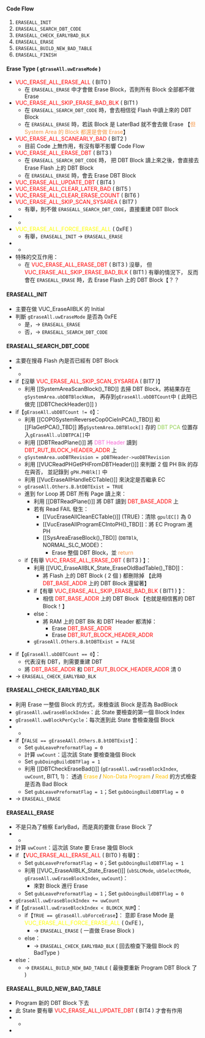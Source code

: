 #### Code Flow
1. `ERASEALL_INIT`
2. `ERASEALL_SEARCH_DBT_CODE`
3. `ERASEALL_CHECK_EARLYBAD_BLK`
4. `ERASEALL_ERASE`
5. `ERASEALL_BUILD_NEW_BAD_TABLE`
6. `ERASEALL_FINISH`
#### Erase Type ( `gEraseAll.uwEraseMode` )
- <font color="#ff0000">VUC_ERASE_ALL_ERASE_ALL</font> ( BIT0 )
	- 在 `ERASEALL_ERASE` 中才會做 Erase Block，否則所有 Block 全部都不做 Erase
- <font color="#ff0000">VUC_ERASE_ALL_SKIP_ERASE_BAD_BLK</font> ( BIT1 )
	- 在 `ERASEALL_SEARCH_DBT_CODE` 時，會去相信從 Flash 中讀上來的 DBT Block
	- 在 `ERASEALL_ERASE` 時，若該 Block 是 LaterBad 就不會去做 Erase
		  【<font color="#f79646">但 System Area 的 Block 都還是會做 Erase</font>】
- <font color="#ff0000">VUC_ERASE_ALL_SCANEARLY_BAD</font> ( BIT2 )
	- 目前 Code 上無作用，有沒有舉不影響 Code Flow
- <font color="#ff0000">VUC_ERASE_ALL_ERASE_DBT</font> ( BIT3 )
	- 在 `ERASEALL_SEARCH_DBT_CODE` 時，
		  把 DBT Block 讀上來之後，會直接去 Erase Flash 上的 DBT Block
	- 在 `ERASEALL_ERASE` 時，會去 Erase DBT Block
- <font color="#ff0000">VUC_ERASE_ALL_UPDATE_DBT</font> ( BIT4 )
- <font color="#ff0000">VUC_ERASE_ALL_CLEAR_LATER_BAD</font> ( BIT5 )
- <font color="#ff0000">VUC_ERASE_ALL_CLEAR_ERASE_COUNT</font> ( BIT6 )
- <font color="#ff0000">VUC_ERASE_ALL_SKIP_SCAN_SYSAREA</font> ( BIT7 )
	- 有舉，則不做 `ERASEALL_SEARCH_DBT_CODE`，直接重建 DBT Block
- -
- <font color="#ffff00">VUC_ERASE_ALL_FORCE_ERASE_ALL</font> ( 0xFE )
	- 有舉，`ERASEALL_INIT` -> `ERASEALL_ERASE`
- -
- 特殊的交互作用：
	- 在 <font color="#ff0000">VUC_ERASE_ALL_ERASE_DBT</font> ( BIT3 ) 沒舉，
		  但 <font color="#ff0000">VUC_ERASE_ALL_SKIP_ERASE_BAD_BLK</font> ( BIT1 ) 有舉的情況下，
		  反而會在 `ERASEALL_ERASE` 時，去 Erase Flash 上的 DBT Block【？？
#### ERASEALL_INIT
* 主要在做 VUC_EraseAllBLK 的 Initial
* 判斷 `gEraseAll.uwEraseMode` 是否為 0xFE
	* 是，-> `ERASEALL_ERASE`
	* 否，-> `ERASEALL_SEARCH_DBT_CODE`
#### ERASEALL_SEARCH_DBT_CODE
* 主要在搜尋 Flash 內是否已經有 DBT Block
* -
* if【沒舉 <font color="#ff0000">VUC_ERASE_ALL_SKIP_SCAN_SYSAREA</font> ( BIT7 )】
	* 利用 [[SystemAreaScanBlock()_TBD]] 去掃 DBT Block，將結果存在`gSystemArea.ubDBTBlockNum`，
		  再存到`gEraseAll.ubDBTCount`中 ( 此時已做完 [[DBTCheckHeader()]] )
* if【`gEraseAll.ubDBTCount != 0`】：
	* 利用 [[COP0SystemReverseCop0CieInPCA()_TBD]] 和 [[FlaGetPCA()_TBD]] 將`gSystemArea.DBTBlock[]` 存的 <font color="#92d050">DBT PCA </font>位置存入`gEraseAll.ulDBTPCA[]`中
	* 利用 [[DBTReadPlane()]] 將 <font color="#f666d4">DBT Header</font> 讀到 <font color="#ff0000">DBT_RUT_BLOCK_HEADER_ADDR</font> 上
	* `gSystemArea.uoDBTRevision = pDBTHeader->uoDBTRevision`
	* 利用 [[VUCReadPHGetPHFromDBTHeader()]] 來判斷 2 個 PH Blk 的存在與否，
		  並記錄到 `gPH.PHBlk[]` 中
	- 利用 [[VucEraseAllHandleECTable()]] 來決定是否繼承 EC
	- `gEraseAll.Others.B.btDBTExist = TRUE`
	- 進到 for Loop 將 DBT 所有 Page 讀上來：
		- 利用 [[DBTReadPlane()]] 將 DBT 讀到 <font color="#ff0000">DBT_BASE_ADDR</font> 上
		- 若有 Read FAIL 發生：
			- [[VucEraseAllCleanECTable()]] (TRUE)：清除 `gpulEC[]` 為 0
			- [[VucEraseAllProgramECIntoPH()_TBD]]：將 EC Program 進 PH
			- [[SysAreaEraseBlock()_TBD]] (`DBTBlk`, NORMAL_SLC_MODE)：
				- Erase 整個 DBT Block，並 <font color="#f79646">return</font>
	- if【有舉 <font color="#ff0000">VUC_ERASE_ALL_ERASE_DBT</font> ( BIT3 ) 】：
		- 利用 [[VUC_EraseAllBLK_State_EraseOldBadTable()_TBD]]：
			- 將 Flash 上的 DBT Block ( 2 個 ) 都刪除掉
				  【此時 <font color="#ff0000">DBT_BASE_ADDR</font> 上的 DBT Block 還留著】
		- if【有舉 <font color="#ff0000">VUC_ERASE_ALL_SKIP_ERASE_BAD_BLK</font> ( BIT1 ) 】：
			- 相信 <font color="#ff0000">DBT_BASE_ADDR</font> 上的 DBT Block
				  【也就是相信舊的 DBT Block！】
		- else：
			- 將 RAM 上的 DBT Blk 和 DBT Header 都清掉：
				- Erase <font color="#ff0000">DBT_BASE_ADDR</font> 
				- Erase <font color="#ff0000">DBT_RUT_BLOCK_HEADER_ADDR</font> 
		- `gEraseAll.Others.B.btDBTExist = FALSE`
- if【`gEraseAll.ubDBTCount == 0`】：
	- 代表沒有 DBT，則需要重建 DBT
	- 將 <font color="#ff0000">DBT_BASE_ADDR</font> 和 <font color="#ff0000">DBT_RUT_BLOCK_HEADER_ADDR</font> 清 0 
- -> `ERASEALL_CHECK_EARLYBAD_BLK`
#### ERASEALL_CHECK_EARLYBAD_BLK
- 利用 Erase 一整個 Block 的方式，來檢查該 Block 是否為 BadBlock
- `gEraseAll.uwEraseBlockIndex`：此 State 要檢查的第一個 Block Index
- `gEraseAll.uwBlockPerCycle`：每次進到此 State 會檢查幾個 Block
- -
- if【`FALSE == gEraseAAll.Others.B.btDBTExist`】：
	- Set `gubLeavePreformatFlag = 0`
	- 計算 `uwCount`：這次該 State 要檢查幾個 Block
	- Set `gubDoingBuildDBTFlag = 1`
	- 利用 [[DBTCheckEraseBad()]] (`gEraseAll.uwEraseBlockIndex`, `uwCount`, BIT1, 1)：
		  透過 <font color="#ffc000">Erase</font> / <font color="#ffc000">Non-Data Program</font> / <font color="#ffc000">Read</font> 的方式檢查是否為 Bad Block
	- Set `gubLeavePreformatFlag = 1`；Set `gubDoingBuildDBTFlag = 0`
- -> `ERASEALL_ERASE`
#### ERASEALL_ERASE
- 不是只為了檢察 EarlyBad，而是真的要做 Erase Block 了
- -
- 計算 `uwCount`：這次該 State 要 Erase 幾個 Block
- if 【<font color="#ff0000">VUC_ERASE_ALL_ERASE_ALL</font> ( BIT0 ) 有舉】：
	- Set `gubLeavePreformatFlag = 0`；Set `gubDoingBuildDBTFlag = 1`
	- 利用 [[VUC_EraseAllBLK_State_Erase()]] 
		  (`ubSLCMode`, `ubSelectMode`, `gEraseAll.uwEraseBlockIndex`, `uwCount`)：
		- 來對 Block 進行 Erase
	- Set `gubLeavePreformatFlag = 1`；Set `gubDoingBuildDBTFlag = 0`
- `gEraseAll.uwEraseBlockIndex += uwCount`
- if【`gEraseAll.uwEraseBlockIndex < BLOKCK_NUM`】：
	- if【`TRUE == gEraseAll.ubForceErase`】：
		  意即 Erase Mode 是 <font color="#ffff00">VUC_ERASE_ALL_FORCE_ERASE_ALL</font> ( 0xFE )，
		- -> `ERASEALL_ERASE` ( 一直做 Erase Block )
	- else：
		- -> `ERASEALL_CHECK_EARLYBAD_BLK` ( 回去檢查下幾個 Block 的 BadType )
- else：
	- -> `ERASEALL_BUILD_NEW_BAD_TABLE` ( 最後要重新 Program DBT Block 了 )
#### ERASEALL_BUILD_NEW_BAD_TABLE
* Program 新的 DBT Block 下去
* 此 State 要有舉 <font color="#ff0000">VUC_ERASE_ALL_UPDATE_DBT</font> ( BIT4 ) 才會有作用
* -
* 